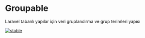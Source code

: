 # Groupable
Laravel tabanlı yapılar için veri gruplandırma ve grup terimleri yapısı

[![stable](http://badges.github.io/stability-badges/dist/stable.svg)](http://github.com/badges/stability-badges)
